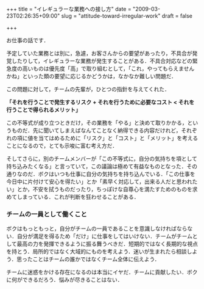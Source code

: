 +++
title = "イレギュラーな業務への接し方"
date = "2009-03-23T02:26:35+09:00"
slug = "attitude-toward-irregular-work"
draft = false

+++

<p>お仕事の話です．</p>
<p>予定していた業務とは別に，急遽，お客さんからの要望があったり，不具合が発覚したりして，イレギュラーな業務が発生することがある．不具合対応などの緊急度の高いものは優先度「高」で取り組むとして，「これ，やってもらえませんかね」といった類の要望に応じるかどうかは，なかなか難しい問題だ．</p>
<p>この問題に対して，チームの先輩が，ひとつの指針を与えてくれた．</p>
<p><strong>「それを行うことで発生するリスク + それを行うために必要なコスト < それを行うことで得られるメリット」</strong></p>
<p>この不等式が成り立つときだけ，その業務を「やる」と決めて取りかかる，というものだ．先に聞いてしまえばなんてことなく納得できる内容だけれど，それぞれの項に値を当てはめるために「リスク」と「コスト」と「メリット」を考えることになるので，とても示唆に富む考え方だ．</p>
<p>そしてさらに，別のチームメンバーが「この不等式に，自分の気持ちを項として持ち込みたくなる」と言っていて，この議論は極めて有益なものとなった．その通りなのだ．ボクはいつも仕事に自分の気持ちを持ち込んでいる．「この仕事を今日中に片付けて安心を得たい」とか「素早く対応して，出来る人だと思われたい」とか，不安を拭うものだったり，ちっぽけな自尊心を満たすためのものを求めてしまっている．これが判断を狂わせることがある．</p>
<h3>チームの一員として働くこと</h3>
<p>ボクはもっともっと，自分がチームの一員であることを意識しなければならない．自分が満足を得るため「だけ」に仕事をしてはいけない．チームがチームとして最高の力を発揮できるように振る舞うべきだ．短期的ではなく長期的な視点を持とう．局所的ではなく大域的にものを考えよう．迷いが生まれたら相談しよう．思ったことはチームの誰かではなくチーム全体に伝えよう．</p>
<p>チームに迷惑をかける存在になるのは本当にイヤだ．チームに貢献したい．ボクに何ができるだろう．悩みが尽きることはない．</p>
